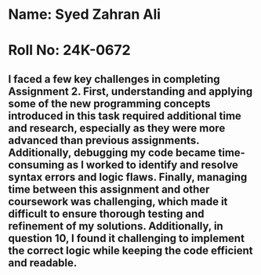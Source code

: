 # Name: Syed Zahran Ali 
# Roll No: 24K-0672
## I faced a few key challenges in completing Assignment 2. First, understanding and applying some of the new programming concepts introduced in this task required additional time and research, especially as they were more advanced than previous assignments. Additionally, debugging my code became time-consuming as I worked to identify and resolve syntax errors and logic flaws. Finally, managing time between this assignment and other coursework was challenging, which made it difficult to ensure thorough testing and refinement of my solutions. Additionally, in question 10, I found it challenging to implement the correct logic while keeping the code efficient and readable.

